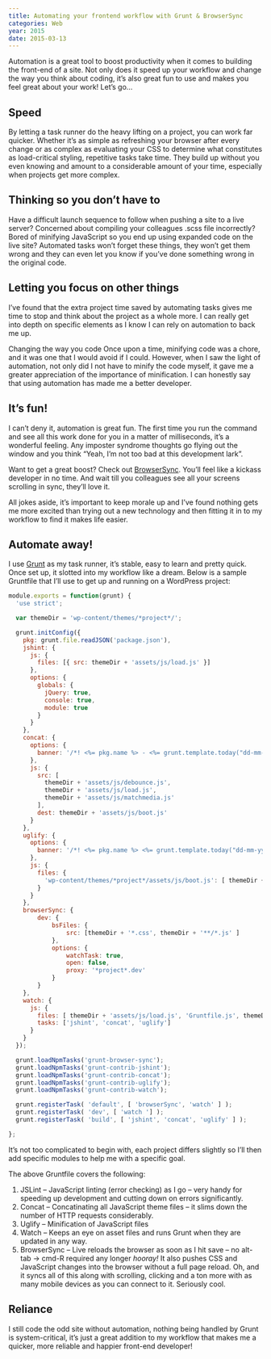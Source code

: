 ```yaml
---
title: Automating your frontend workflow with Grunt & BrowserSync
categories: Web
year: 2015
date: 2015-03-13
---
```


Automation is a great tool to boost productivity when it comes to building the front-end of a site. Not only does it speed up your workflow and change the way you think about coding, it’s also great fun to use and makes you feel great about your work! Let’s go…

## Speed
By letting a task runner do the heavy lifting on a project, you can work far quicker. Whether it’s as simple as refreshing your browser after every change or as complex as evaluating your CSS to determine what constitutes as load-critical styling, repetitive tasks take time. They build up without you even knowing and amount to a considerable amount of your time, especially when projects get more complex.

## Thinking so you don’t have to
Have a difficult launch sequence to follow when pushing a site to a live server? Concerned about compiling your colleagues .scss file incorrectly? Bored of minifying JavaScript so you end up using expanded code on the live site? Automated tasks won’t forget these things, they won’t get them wrong and they can even let you know if you’ve done something wrong in the original code.

## Letting you focus on other things
I’ve found that the extra project time saved by automating tasks gives me time to stop and think about the project as a whole more. I can really get into depth on specific elements as I know I can rely on automation to back me up.

Changing the way you code
Once upon a time, minifying code was a chore, and it was one that I would avoid if I could. However, when I saw the light of automation, not only did I not have to minify the code myself, it gave me a greater appreciation of the importance of minification. I can honestly say that using automation has made me a better developer.

## It’s fun!
I can’t deny it, automation is great fun. The first time you run the command and see all this work done for you in a matter of milliseconds, it’s a wonderful feeling. Any imposter syndrome thoughts go flying out the window and you think “Yeah, I’m not too bad at this development lark”.

Want to get a great boost? Check out [BrowserSync](https://browsersync.io/). You’ll feel like a kickass developer in no time. And wait till you colleagues see all your screens scrolling in sync, they’ll love it.

All jokes aside, it’s important to keep morale up and I’ve found nothing gets me more excited than trying out a new technology and then fitting it in to my workflow to find it makes life easier.

## Automate away!
I use [Grunt](https://gruntjs.com/) as my task runner, it’s stable, easy to learn and pretty quick. Once set up, it slotted into my workflow like a dream. Below is a sample Gruntfile that I’ll use to get up and running on a WordPress project:

```javascript
module.exports = function(grunt) {
  'use strict';

  var themeDir = 'wp-content/themes/*project*/';

  grunt.initConfig({
    pkg: grunt.file.readJSON('package.json'),
    jshint: {
      js: {
        files: [{ src: themeDir + 'assets/js/load.js' }]
      },
      options: {
        globals: {
          jQuery: true,
          console: true,
          module: true
        }
      }
    },
    concat: {
      options: {
        banner: '/*! <%= pkg.name %> - <%= grunt.template.today("dd-mm-yyyy") %> - concatenated */\n'
      },
      js: {
        src: [
          themeDir + 'assets/js/debounce.js',
          themeDir + 'assets/js/load.js',
          themeDir + 'assets/js/matchmedia.js'
        ],
        dest: themeDir + 'assets/js/boot.js'
      }
    },
    uglify: {
      options: {
        banner: '/*! <%= pkg.name %> <%= grunt.template.today("dd-mm-yyyy") %> - minified */\n'
      },
      js: {
        files: {
          'wp-content/themes/*project*/assets/js/boot.js': [ themeDir + 'assets/js/boot.js' ]
        }
      }
    },
    browserSync: {
        dev: {
            bsFiles: {
                src: [themeDir + '*.css', themeDir + '**/*.js' ]
            },
            options: {
                watchTask: true,
                open: false,
                proxy: '*project*.dev'
            }
        }
    },
    watch: {
      js: {
        files: [ themeDir + 'assets/js/load.js', 'Gruntfile.js', themeDir + 'style.css' ],
        tasks: ['jshint', 'concat', 'uglify']
      }
    }
  });

  grunt.loadNpmTasks('grunt-browser-sync');
  grunt.loadNpmTasks('grunt-contrib-jshint');
  grunt.loadNpmTasks('grunt-contrib-concat');
  grunt.loadNpmTasks('grunt-contrib-uglify');
  grunt.loadNpmTasks('grunt-contrib-watch');

  grunt.registerTask( 'default', [ 'browserSync', 'watch' ] );
  grunt.registerTask( 'dev', [ 'watch '] );
  grunt.registerTask( 'build', [ 'jshint', 'concat', 'uglify' ] );

};
```

It’s not too complicated to begin with, each project differs slightly so I’ll then add specific modules to help me with a specific goal.

The above Gruntfile covers the following:

1. JSLint – JavaScript linting (error checking) as I go – very handy for speeding up development and cutting down on errors significantly.
2. Concat – Concatinating all JavaScript theme files – it slims down the number of HTTP requests considerably.
3. Uglify – Minification of JavaScript files
4. Watch – Keeps an eye on asset files and runs Grunt when they are updated in any way.
5. BrowserSync – Live reloads the browser as soon as I hit save – no alt-tab -> cmd-R required any longer *hooray!* It also pushes CSS and JavaScript changes into the browser without a full page reload. Oh, and it syncs all of this along with scrolling, clicking and a ton more with as many mobile devices as you can connect to it. Seriously cool.

## Reliance
I still code the odd site without automation, nothing being handled by Grunt is system-critical, it’s just a great addition to my workflow that makes me a quicker, more reliable and happier front-end developer!
